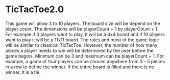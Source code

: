 # TicTacToe2.0
This game will allow 3 to 10 players. The board size will be depend on the player count. The dimensions will be playerCount + 1 by playerCount + 1. For example if 3 players want to play, it will be a 4x4 board and if 10 players want to play it will be a 11x11 board. The rules and most of the game logic will be similar to classical TicTacToe. However, the number of how many pieces a player needs to win will be determined by the user before the game begins. Minimum can be 3 and maximum can be playerCount + 1. For example, a game of four players can be chosen anywhere from 3 - 5 pieces in a row to define the winner. If the entire board is filled and there is no winner, it is a tie.
